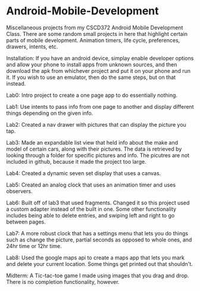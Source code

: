 # Android-Mobile-Development
Miscellaneous projects from my CSCD372 Android Mobile Development Class. There are some random small projects in here that highlight certain parts of mobile development. Animation timers, life cycle, preferences, drawers, intents, etc.

Installation: If you have an android device, simplay enable developer options and allow your phone to install apps from unknown sources, and then download the apk from whichever project and put it on your phone and run it. If you wish to use an emulator, then do the same steps, but on that instead.

Lab0: Intro project to create a one page app to do essentially nothing.

Lab1: Use intents to pass info from one page to another and display different things depending on the given info.

Lab2: Created a nav drawer with pictures that can display the picture you tap.

Lab3: Made an expandable list view that held info about the make and model of certain cars, along with their pictures. The data is retrieved by looking through a folder for specific pictures and info. The picutres are not included in github, because it made the project too large.

Lab4: Created a dynamic seven set display that uses a canvas.

Lab5: Created an analog clock that uses an animation timer and uses observers.

Lab6: Built off of lab3 that used fragments. Changed it so this project used a custom adapter instead of the built in one. Some other functionality includes being able to delete entries, and swiping left and right to go between pages.

Lab7: A more robust clock that has a settings menu that lets you do things such as change the picture, partial seconds as opposed to whole ones, and 24hr time or 12hr time.

Lab8: Used the google maps api to create a maps app that lets you mark and delete your current location. Some things get printed out that shouldn't.

Midterm: A Tic-tac-toe game I made using images that you drag and drop. There is no completion functionality, however.
